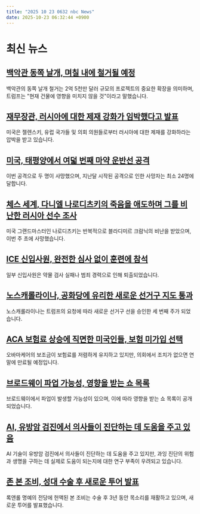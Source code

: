 ```yaml
---
title: "2025 10 23 0632 nbc News"
date: 2025-10-23 06:32:44 +0900
---
```


# 최신 뉴스 
## [백악관 동쪽 날개, 며칠 내에 철거될 예정](https://www.nbcnews.com/politics/white-house/trump-administration-demolishing-entire-east-wing-white-house-add-new-rcna239018)
 백악관의 동쪽 날개 철거는 2억 5천만 달러 규모의 프로젝트의 중요한 확장을 의미하며, 트럼프는 "현재 건물에 영향을 미치지 않을 것"이라고 말했습니다. 
## [재무장관, 러시아에 대한 제재 강화가 임박했다고 발표](https://www.nbcnews.com/politics/trump-administration/live-blog/trump-government-shutdown-congress-sununu-vance-israel-gaza-rcna238493)
 미국은 젤렌스키, 유럽 국가들 및 의회 의원들로부터 러시아에 대한 제재를 강화하라는 압박을 받고 있습니다. 
## [미국, 태평양에서 여덟 번째 마약 운반선 공격](https://www.nbcnews.com/politics/national-security/us-strikes-eighth-alleged-drug-carrying-boat-time-pacific-ocean-rcna239218)
 이번 공격으로 두 명이 사망했으며, 지난달 시작된 공격으로 인한 사망자는 최소 24명에 달합니다. 
## [체스 세계, 다니엘 나로디츠키의 죽음을 애도하며 그를 비난한 러시아 선수 조사](https://www.nbcnews.com/news/us-news/world-chess-federation-investigating-russian-master-accused-daniel-nar-rcna239185)
 미국 그랜드마스터인 나로디츠키는 반복적으로 블라디미르 크람닉의 비난을 받았으며, 이번 주 초에 사망했습니다. 
## [ICE 신입사원, 완전한 심사 없이 훈련에 참석](https://www.nbcnews.com/politics/immigration/new-ice-recruits-showed-training-full-vetting-rcna238739)
 일부 신입사원은 약물 검사 실패나 범죄 경력으로 인해 퇴출되었습니다. 
## [노스캐롤라이나, 공화당에 유리한 새로운 선거구 지도 통과](https://www.nbcnews.com/politics/elections/north-carolina-lawmakers-pass-new-map-designed-give-gop-extra-house-se-rcna238702)
 노스캐롤라이나는 트럼프의 요청에 따라 새로운 선거구 선을 승인한 세 번째 주가 되었습니다. 
## [ACA 보험료 상승에 직면한 미국인들, 보험 미가입 선택](https://www.nbcnews.com/health/health-care/obamacare-aca-premiums-climb-uninsured-rcna238048)
 오바마케어의 보조금이 보험료를 저렴하게 유지하고 있지만, 의회에서 조치가 없으면 연말에 만료될 예정입니다. 
## [브로드웨이 파업 가능성, 영향을 받는 쇼 목록](https://www.nbcnews.com/pop-culture/pop-culture-news/will-broadway-go-strike-list-shows-affected-rcna239098)
 브로드웨이에서 파업이 발생할 가능성이 있으며, 이에 따라 영향을 받는 쇼 목록이 공개되었습니다. 
## [AI, 유방암 검진에서 의사들이 진단하는 데 도움을 주고 있음](https://www.nbcnews.com/health/cancer/artificial-intelligence-mammogram-scan-breast-cancer-results-reading-rcna237293)
 AI 기술이 유방암 검진에서 의사들이 진단하는 데 도움을 주고 있지만, 과잉 진단의 위험과 생명을 구하는 데 실제로 도움이 되는지에 대한 연구 부족이 우려되고 있습니다. 
## [존 본 조비, 성대 수술 후 새로운 투어 발표](https://www.nbcnews.com/pop-culture/pop-culture-news/jon-bon-jovi-announces-new-tour-recovery-vocal-cord-surgery-rcna239183)
 록앤롤 명예의 전당에 헌액된 본 조비는 수술 후 3년 동안 목소리를 재활하고 있으며, 새로운 투어를 발표했습니다.